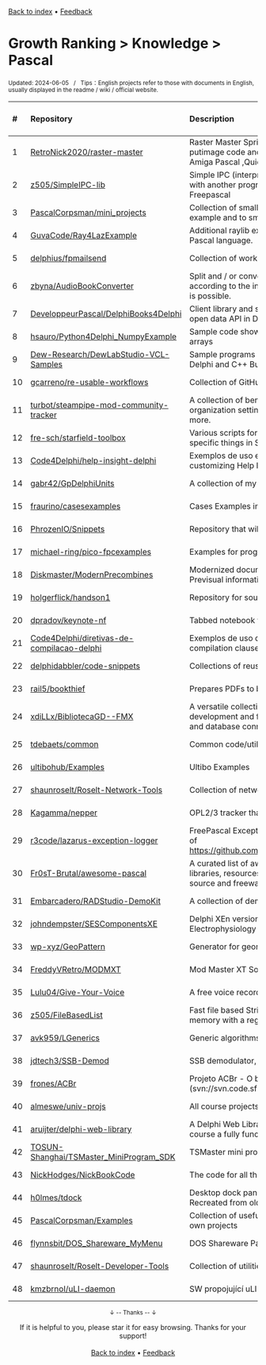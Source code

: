 <a href="https://github.com/GrowingGit/GitHub-English-Top-Charts#github-english-top-charts">Back to index</a> • <a href="/content/docs/feedback.md">Feedback</a>

# Growth Ranking > Knowledge > Pascal
<sub>Updated: 2024-06-05&nbsp;&nbsp;&nbsp;/&nbsp;&nbsp;&nbsp;Tips：English projects refer to those with documents in English, usually displayed in the readme / wiki / official website.</sub>

|#|Repository|Description|Stars|Average daily growth|Updated|
|:-|:-|:-|:-|:-|:-|
|1|[RetroNick2020/raster-master](https://github.com/RetroNick2020/raster-master)|Raster Master Sprite/Icon/Map editor for Windows 10/11 that generates putimage code and map code for Open Watcom, gcc, AmigaBASIC, Amiga C, Amiga Pascal ,QuickBasic, QB64, Quick C, Turbo Pascal,  free ...|63|0|2024-02-13|
|2|[z505/SimpleIPC-lib](https://github.com/z505/SimpleIPC-lib)|Simple IPC (interprocess communication) for any program to communicate with another program in any language, with examples in GoLang and Freepascal|40|0|2024-02-19|
|3|[PascalCorpsman/mini_projects](https://github.com/PascalCorpsman/mini_projects)|Collection of small and easy to understand mini projects that are too big to be a example and to small to be a real project|5|0|2024-06-03|
|4|[GuvaCode/Ray4LazExample](https://github.com/GuvaCode/Ray4LazExample)|Additional raylib examples from third-party developers. Rewritten for the Pascal language.|7|0|2024-05-09|
|5|[delphius/fpmailsend](https://github.com/delphius/fpmailsend)|Collection of working utilities and modules for sending a simple email message|11|0|2024-01-06|
|6|[zbyna/AudioBookConverter](https://github.com/zbyna/AudioBookConverter)|Split and / or convert multimedia files using a built-in media player, manually or according to the internal chapters of source. Generating a playlist for split parts is possible. |3|0|2024-05-22|
|7|[DeveloppeurPascal/DelphiBooks4Delphi](https://github.com/DeveloppeurPascal/DelphiBooks4Delphi)|Client library and samples programs showing how to use Delphi-Books.com open data API in Delphi and Pascal languages.|3|0|2024-06-04|
|8|[hsauro/Python4Delphi_NumpyExample](https://github.com/hsauro/Python4Delphi_NumpyExample)|Sample code showing how to use numpy, both receiving and returning numpy arrays|2|0|2024-04-15|
|9|[Dew-Research/DewLabStudio-VCL-Samples](https://github.com/Dew-Research/DewLabStudio-VCL-Samples)|Sample programs showing how to use Dew Lab Studio VCL for (RAD Studio, Delphi and C++ Builder)|2|0|2024-01-02|
|10|[gcarreno/re-usable-workflows](https://github.com/gcarreno/re-usable-workflows)|Collection of GitHub reusable workflows for a variety of languages|5|0|2024-01-14|
|11|[turbot/steampipe-mod-community-tracker](https://github.com/turbot/steampipe-mod-community-tracker)|A collection of benchmarks, controls, and dashboards used to track organization settings, repository settings, open issues and pull requests, and more.|4|0|2024-03-07|
|12|[fre-sch/starfield-toolbox](https://github.com/fre-sch/starfield-toolbox)|Various scripts for xedit and Blender, and documentation on how to mod specific things in Starfield|3|0|2023-12-22|
|13|[Code4Delphi/help-insight-delphi](https://github.com/Code4Delphi/help-insight-delphi)|Exemplos de uso e customização de Help Insight / Examples of using and customizing Help Insight|4|0|2024-03-18|
|14|[gabr42/GpDelphiUnits](https://github.com/gabr42/GpDelphiUnits)|A collection of my open sourced Delphi units|165|0|2024-05-11|
|15|[fraurino/casesexamples](https://github.com/fraurino/casesexamples)|Cases Examples in Pascal|6|0|2024-04-12|
|16|[PhrozenIO/Snippets](https://github.com/PhrozenIO/Snippets)|Repository that will progressively hold tiny projects and code snippets.|10|0|2024-05-22|
|17|[michael-ring/pico-fpcexamples](https://github.com/michael-ring/pico-fpcexamples)|Examples for programming the raspberry pi pico with FreePascal|17|0|2024-05-12|
|18|[Diskmaster/ModernPrecombines](https://github.com/Diskmaster/ModernPrecombines)|Modernized documentation on how to generate Fallout 4 Precombines and Previsual information through the command line.|20|0|2024-05-27|
|19|[holgerflick/handson1](https://github.com/holgerflick/handson1)|Repository for source code of TMS Software Hands-On with Delphi, Book I|6|0|2024-01-24|
|20|[dpradov/keynote-nf](https://github.com/dpradov/keynote-nf)|Tabbed notebook with RichText editor, multi-level notes and strong encryption.|240|0|2024-06-02|
|21|[Code4Delphi/diretivas-de-compilacao-delphi](https://github.com/Code4Delphi/diretivas-de-compilacao-delphi)|Exemplos de uso de diretivas de compilação no Delphi / Examples of using compilation clauses in Delphi|15|0|2024-01-30|
|22|[delphidabbler/code-snippets](https://github.com/delphidabbler/code-snippets)|Collections of reusable code snippets, mainly in Pascal.|26|0|2024-04-11|
|23|[rail5/bookthief](https://github.com/rail5/bookthief)|Prepares PDFs to be home-printed as booklets [GUI front-end for Liesel]|3|0|2024-06-01|
|24|[xdiLLx/BibliotecaGD--FMX](https://github.com/xdiLLx/BibliotecaGD--FMX)|A versatile collection of Delphi custom components for enhancing UI development and facilitating VCL to FMX migration, featuring advanced styling and database connectivity.|2|0|2024-02-20|
|25|[tdebaets/common](https://github.com/tdebaets/common)|Common code/utilities/scripts... that are shared among my other projects|4|0|2024-01-06|
|26|[ultibohub/Examples](https://github.com/ultibohub/Examples)|Ultibo Examples|43|0|2024-04-08|
|27|[shaunroselt/Roselt-Network-Tools](https://github.com/shaunroselt/Roselt-Network-Tools)|Collection of network utilities|4|0|2024-02-29|
|28|[Kagamma/nepper](https://github.com/Kagamma/nepper)|OPL2/3 tracker that runs on IBM XT and clones like the Book 8088|12|0|2024-04-24|
|29|[r3code/lazarus-exception-logger](https://github.com/r3code/lazarus-exception-logger)|FreePascal Exception Logger aka madExcept or EurekaLog, extended version of https://github.com/beNative/lazarus/tree/master/components/ExceptionLogger|17|0|2024-02-23|
|30|[Fr0sT-Brutal/awesome-pascal](https://github.com/Fr0sT-Brutal/awesome-pascal)|A curated list of awesome Delphi/FreePascal/(any)Pascal frameworks, libraries, resources, and shiny things. Inspired by awesome-... stuff. Open source and freeware only!|1761|0|2024-04-25|
|31|[Embarcadero/RADStudio-DemoKit](https://github.com/Embarcadero/RADStudio-DemoKit)|A collection of demos around 10.4 Sydney updated for 10.4.2.|42|0|2024-03-22|
|32|[johndempster/SESComponentsXE](https://github.com/johndempster/SESComponentsXE)|Delphi XEn version of shared components package for Strathclyde Electrophysiology Software programs|4|0|2024-05-31|
|33|[wp-xyz/GeoPattern](https://github.com/wp-xyz/GeoPattern)|Generator for geometric patterns|4|0|2024-05-19|
|34|[FreddyVRetro/MODMXT](https://github.com/FreddyVRetro/MODMXT)|Mod Master XT Source|19|0|2024-02-17|
|35|[Lulu04/Give-Your-Voice](https://github.com/Lulu04/Give-Your-Voice)|A free voice recording software to ease the production of audio books|11|0|2024-03-18|
|36|[z505/FileBasedList](https://github.com/z505/FileBasedList)|Fast file based StringList or IntegerList for large data lists especially if out of memory with a regular TStringList|9|0|2024-02-23|
|37|[avk959/LGenerics](https://github.com/avk959/LGenerics)|Generic algorithms and data structures for Lazarus/Free Pascal|106|0|2024-05-29|
|38|[jdtech3/SSB-Demod](https://github.com/jdtech3/SSB-Demod)|SSB demodulator, part of ECE295 course at the University of Toronto|2|0|2024-05-25|
|39|[frones/ACBr](https://github.com/frones/ACBr)|Projeto ACBr - O branch master é um repositório espelho do SVN original (svn://svn.code.sf.net/p/acbr/code/trunk2), criado e mantido com git-svn.|143|0|2024-04-20|
|40|[almeswe/univ-projs](https://github.com/almeswe/univ-projs)|All course projects & labs that i did during my education.|2|0|2023-12-15|
|41|[aruijter/delphi-web-library](https://github.com/aruijter/delphi-web-library)|A Delphi Web Library including JOSE, ACME, OAuth2, MySQL, etc and of course a fully functional Restful Web Server|5|0|2024-05-30|
|42|[TOSUN-Shanghai/TSMaster_MiniProgram_SDK](https://github.com/TOSUN-Shanghai/TSMaster_MiniProgram_SDK)|TSMaster mini program library SDK for various programming languages|6|0|2024-05-31|
|43|[NickHodges/NickBookCode](https://github.com/NickHodges/NickBookCode)|The code for all three of Nick Hodges' Delphi Books|9|0|2024-03-11|
|44|[h0lmes/tdock](https://github.com/h0lmes/tdock)|Desktop dock panel. Has an abundance of native WinAPI usage examples. Recreated from old repo `terry`|5|0|2024-04-10|
|45|[PascalCorpsman/Examples](https://github.com/PascalCorpsman/Examples)|Collection of useful and mostly non trivial examples that can be used to start own projects|8|0|2024-06-02|
|46|[flynnsbit/DOS_Shareware_MyMenu](https://github.com/flynnsbit/DOS_Shareware_MyMenu)|DOS Shareware Pack|39|0|2024-03-29|
|47|[shaunroselt/Roselt-Developer-Tools](https://github.com/shaunroselt/Roselt-Developer-Tools)|Collection of utilities for developers.|57|0|2024-03-17|
|48|[kmzbrnoI/uLI-daemon](https://github.com/kmzbrnoI/uLI-daemon)|SW propojující uLI-master a hJOPserver.|2|0|2024-04-13|

<div align="center">
    <p><sub>↓ -- Thanks -- ↓</sub></p>
    If it is helpful to you, please star it for easy browsing. Thanks for your support!
</div>

<br/>

<div align="center"><a href="https://github.com/GrowingGit/GitHub-English-Top-Charts#github-english-top-charts">Back to index</a> • <a href="/content/docs/feedback.md">Feedback</a></div>
